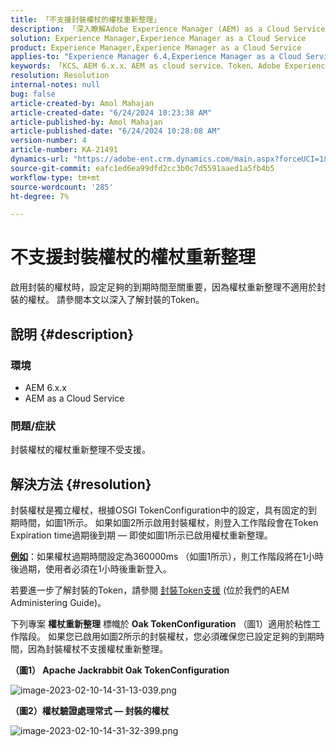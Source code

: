 ```yaml
---
title: 「不支援封裝權杖的權杖重新整理」
description: 「深入瞭解Adobe Experience Manager (AEM) as a Cloud Service中封裝權杖的權杖重新整理。」
solution: Experience Manager,Experience Manager as a Cloud Service
product: Experience Manager,Experience Manager as a Cloud Service
applies-to: "Experience Manager 6.4,Experience Manager as a Cloud Service,Experience Manager 6.5"
keywords: 「KCS、AEM 6.x.x、AEM as cloud service、Token、Adobe Experience Manager、FAQ、封裝式Token、6.4、6.5、Experience Manageras a Cloud Service」
resolution: Resolution
internal-notes: null
bug: false
article-created-by: Amol Mahajan
article-created-date: "6/24/2024 10:23:38 AM"
article-published-by: Amol Mahajan
article-published-date: "6/24/2024 10:28:08 AM"
version-number: 4
article-number: KA-21491
dynamics-url: "https://adobe-ent.crm.dynamics.com/main.aspx?forceUCI=1&pagetype=entityrecord&etn=knowledgearticle&id=3960eacc-1332-ef11-840a-6045bd02de5c"
source-git-commit: eafc1ed6ea99dfd2cc3b0c7d5591aaed1a5fb4b5
workflow-type: tm+mt
source-wordcount: '285'
ht-degree: 7%

---
```


# 不支援封裝權杖的權杖重新整理


啟用封裝的權杖時，設定足夠的到期時間至關重要，因為權杖重新整理不適用於封裝的權杖。 請參閱本文以深入了解封裝的Token。

## 說明 {#description}


### <b>環境</b>

- AEM 6.x.x
- AEM as a Cloud Service




### <b>問題/症狀</b>

封裝權杖的權杖重新整理不受支援。




## 解決方法 {#resolution}


封裝權杖是獨立權杖，根據OSGI TokenConfiguration中的設定，具有固定的到期時間，如圖1所示。
如果如圖2所示啟用封裝權杖，則登入工作階段會在Token Expiration time過期後到期 — 即使如圖1所示已啟用權杖重新整理。

<u><b>例如</b></u>：如果權杖過期時間設定為360000ms （如圖1所示），則工作階段將在1小時後過期，使用者必須在1小時後重新登入。

若要進一步了解封裝的Token，請參閱 [封裝Token支援](https://experienceleague.adobe.com/docs/experience-manager-64/administering/security/encapsulated-token.html) (位於我們的AEM Administering Guide)。

下列專案 <b>權杖重新整理</b> 標幟於 <b>Oak TokenConfiguration</b> （圖1）適用於粘性工作階段。
如果您已啟用如圖2所示的封裝權杖，您必須確保您已設定足夠的到期時間，因為封裝權杖不支援權杖重新整理。



<b>（圖1） Apache Jackrabbit Oak TokenConfiguration</b>

![image-2023-02-10-14-31-13-039.png](https://jira.corp.adobe.com/secure/attachment/9633655/image-2023-02-10-14-31-13-039.png)

<b>（圖2）權杖驗證處理常式 — 封裝的權杖</b>



![image-2023-02-10-14-31-32-399.png](https://jira.corp.adobe.com/secure/attachment/9633654/image-2023-02-10-14-31-32-399.png)


